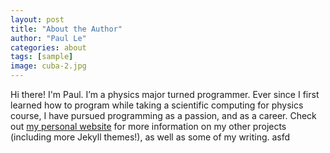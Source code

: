 ```yaml
---
layout: post
title: "About the Author"
author: "Paul Le"
categories: about
tags: [sample]
image: cuba-2.jpg
---
```


Hi there! I'm Paul. I’m a physics major turned programmer. Ever since I first learned how to program while taking a scientific computing for physics course, I have pursued programming as a passion, and as a career. Check out [my personal website](https://www.lenpaul.com/) for more information on my other projects (including more Jekyll themes!), as well as some of my writing. asfd
